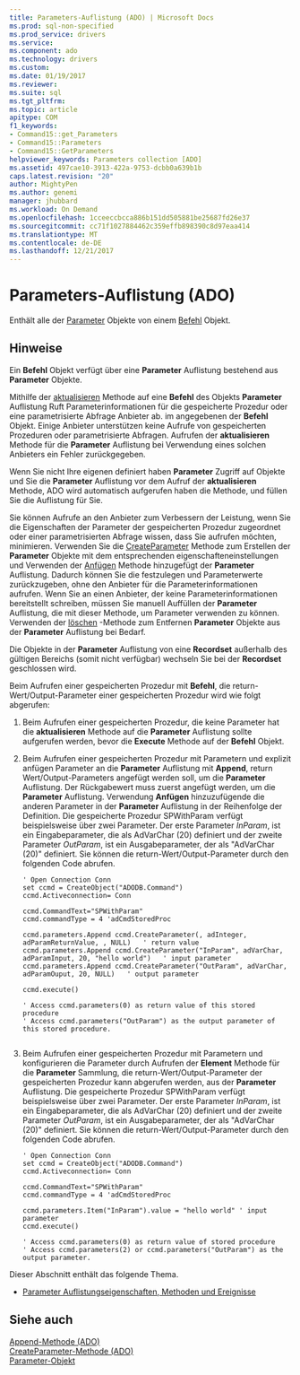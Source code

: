 ```yaml
---
title: Parameters-Auflistung (ADO) | Microsoft Docs
ms.prod: sql-non-specified
ms.prod_service: drivers
ms.service: 
ms.component: ado
ms.technology: drivers
ms.custom: 
ms.date: 01/19/2017
ms.reviewer: 
ms.suite: sql
ms.tgt_pltfrm: 
ms.topic: article
apitype: COM
f1_keywords:
- Command15::get_Parameters
- Command15::Parameters
- Command15::GetParameters
helpviewer_keywords: Parameters collection [ADO]
ms.assetid: 497cae10-3913-422a-9753-dcbb0a639b1b
caps.latest.revision: "20"
author: MightyPen
ms.author: genemi
manager: jhubbard
ms.workload: On Demand
ms.openlocfilehash: 1cceeccbcca886b151dd505881be25687fd26e37
ms.sourcegitcommit: cc71f1027884462c359effb898390c8d97eaa414
ms.translationtype: MT
ms.contentlocale: de-DE
ms.lasthandoff: 12/21/2017
---
```

# <a name="parameters-collection-ado"></a>Parameters-Auflistung (ADO)
Enthält alle der [Parameter](../../../ado/reference/ado-api/parameter-object.md) Objekte von einem [Befehl](../../../ado/reference/ado-api/command-object-ado.md) Objekt.  
  
## <a name="remarks"></a>Hinweise  
 Ein **Befehl** Objekt verfügt über eine **Parameter** Auflistung bestehend aus **Parameter** Objekte.  
  
 Mithilfe der [aktualisieren](../../../ado/reference/ado-api/refresh-method-ado.md) Methode auf eine **Befehl** des Objekts **Parameter** Auflistung Ruft Parameterinformationen für die gespeicherte Prozedur oder eine parametrisierte Abfrage Anbieter ab. im angegebenen der **Befehl** Objekt. Einige Anbieter unterstützen keine Aufrufe von gespeicherten Prozeduren oder parametrisierte Abfragen. Aufrufen der **aktualisieren** Methode für die **Parameter** Auflistung bei Verwendung eines solchen Anbieters ein Fehler zurückgegeben.  
  
 Wenn Sie nicht Ihre eigenen definiert haben **Parameter** Zugriff auf Objekte und Sie die **Parameter** Auflistung vor dem Aufruf der **aktualisieren** Methode, ADO wird automatisch aufgerufen haben die Methode, und füllen Sie die Auflistung für Sie.  
  
 Sie können Aufrufe an den Anbieter zum Verbessern der Leistung, wenn Sie die Eigenschaften der Parameter der gespeicherten Prozedur zugeordnet oder einer parametrisierten Abfrage wissen, dass Sie aufrufen möchten, minimieren. Verwenden Sie die [CreateParameter](../../../ado/reference/ado-api/createparameter-method-ado.md) Methode zum Erstellen der **Parameter** Objekte mit dem entsprechenden eigenschafteneinstellungen und Verwenden der [Anfügen](../../../ado/reference/ado-api/append-method-ado.md) Methode hinzugefügt der  **Parameter** Auflistung. Dadurch können Sie die festzulegen und Parameterwerte zurückzugeben, ohne den Anbieter für die Parameterinformationen aufrufen. Wenn Sie an einen Anbieter, der keine Parameterinformationen bereitstellt schreiben, müssen Sie manuell Auffüllen der **Parameter** Auflistung, die mit dieser Methode, um Parameter verwenden zu können. Verwenden der [löschen](../../../ado/reference/ado-api/delete-method-ado-parameters-collection.md) -Methode zum Entfernen **Parameter** Objekte aus der **Parameter** Auflistung bei Bedarf.  
  
 Die Objekte in der **Parameter** Auflistung von eine **Recordset** außerhalb des gültigen Bereichs (somit nicht verfügbar) wechseln Sie bei der **Recordset** geschlossen wird.  
  
 Beim Aufrufen einer gespeicherten Prozedur mit **Befehl**, die return-Wert/Output-Parameter einer gespeicherten Prozedur wird wie folgt abgerufen:  
  
1.  Beim Aufrufen einer gespeicherten Prozedur, die keine Parameter hat die **aktualisieren** Methode auf die **Parameter** Auflistung sollte aufgerufen werden, bevor die **Execute** Methode auf der **Befehl** Objekt.  
  
2.  Beim Aufrufen einer gespeicherten Prozedur mit Parametern und explizit anfügen Parameter an die **Parameter** Auflistung mit **Append**, return Wert/Output-Parameters angefügt werden soll, um die **Parameter** Auflistung. Der Rückgabewert muss zuerst angefügt werden, um die **Parameter** Auflistung. Verwendung **Anfügen** hinzuzufügende die anderen Parameter in der **Parameter** Auflistung in der Reihenfolge der Definition. Die gespeicherte Prozedur SPWithParam verfügt beispielsweise über zwei Parameter. Der erste Parameter *InParam*, ist ein Eingabeparameter, die als AdVarChar (20) definiert und der zweite Parameter *OutParam*, ist ein Ausgabeparameter, der als "AdVarChar (20)" definiert. Sie können die return-Wert/Output-Parameter durch den folgenden Code abrufen.  
  
    ```  
    ' Open Connection Conn  
    set ccmd = CreateObject("ADODB.Command")  
    ccmd.Activeconnection= Conn  
  
    ccmd.CommandText="SPWithParam"  
    ccmd.commandType = 4 'adCmdStoredProc  
  
    ccmd.parameters.Append ccmd.CreateParameter(, adInteger, adParamReturnValue, , NULL)   ' return value  
    ccmd.parameters.Append ccmd.CreateParameter("InParam", adVarChar, adParamInput, 20, "hello world")   ' input parameter  
    ccmd.parameters.Append ccmd.CreateParameter("OutParam", adVarChar, adParamOuput, 20, NULL)   ' output parameter  
  
    ccmd.execute()  
  
    ' Access ccmd.parameters(0) as return value of this stored procedure  
    ' Access ccmd.parameters("OutParam") as the output parameter of this stored procedure.  
  
    ```  
  
3.  Beim Aufrufen einer gespeicherten Prozedur mit Parametern und konfigurieren die Parameter durch Aufrufen der **Element** Methode für die **Parameter** Sammlung, die return-Wert/Output-Parameter der gespeicherten Prozedur kann abgerufen werden, aus der **Parameter** Auflistung. Die gespeicherte Prozedur SPWithParam verfügt beispielsweise über zwei Parameter. Der erste Parameter *InParam*, ist ein Eingabeparameter, die als AdVarChar (20) definiert und der zweite Parameter *OutParam*, ist ein Ausgabeparameter, der als "AdVarChar (20)" definiert. Sie können die return-Wert/Output-Parameter durch den folgenden Code abrufen.  
  
    ```  
    ' Open Connection Conn  
    set ccmd = CreateObject("ADODB.Command")  
    ccmd.Activeconnection= Conn  
  
    ccmd.CommandText="SPWithParam"  
    ccmd.commandType = 4 'adCmdStoredProc  
  
    ccmd.parameters.Item("InParam").value = "hello world" ' input parameter  
    ccmd.execute()  
  
    ' Access ccmd.parameters(0) as return value of stored procedure  
    ' Access ccmd.parameters(2) or ccmd.parameters("OutParam") as the output parameter.  
    ```  
  
 Dieser Abschnitt enthält das folgende Thema.  
  
-   [Parameter Auflistungseigenschaften, Methoden und Ereignisse](../../../ado/reference/ado-api/parameters-collection-properties-methods-and-events.md)  
  
## <a name="see-also"></a>Siehe auch  
 [Append-Methode (ADO)](../../../ado/reference/ado-api/append-method-ado.md)   
 [CreateParameter-Methode (ADO)](../../../ado/reference/ado-api/createparameter-method-ado.md)   
 [Parameter-Objekt](../../../ado/reference/ado-api/parameter-object.md)
